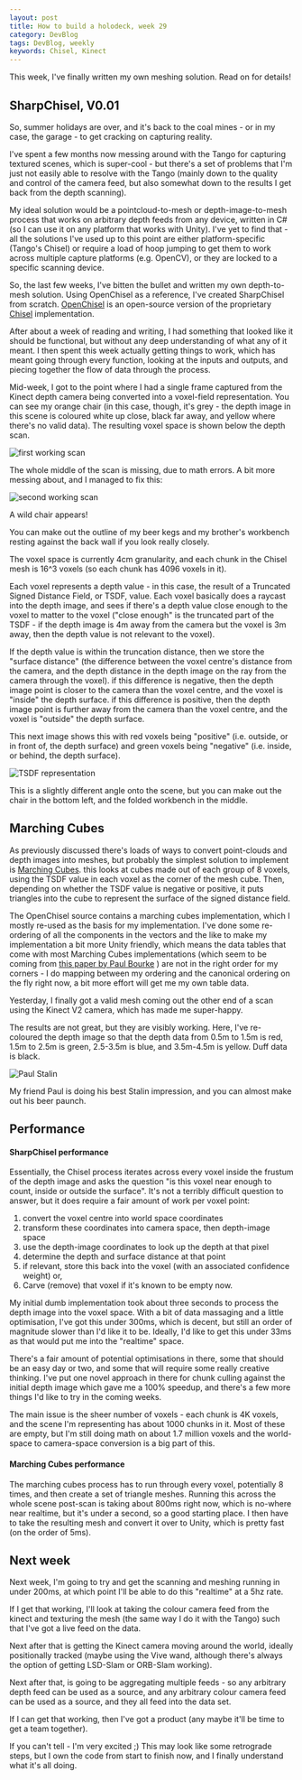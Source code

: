 ```yaml
---
layout: post
title: How to build a holodeck, week 29
category: DevBlog
tags: DevBlog, weekly
keywords: Chisel, Kinect
---
```


This week, I've finally written my own meshing solution. Read on for details!

## SharpChisel, V0.01

So, summer holidays are over, and it's back to the coal mines - or in my case,
the garage - to get cracking on capturing reality.

I've spent a few months now messing around with the Tango for capturing textured
scenes, which is super-cool - but there's a set of problems that I'm just not easily
able to resolve with the Tango (mainly down to the quality and control of the
camera feed, but also somewhat down to the results I get back from the depth scanning).

My ideal solution would be a pointcloud-to-mesh or depth-image-to-mesh process that
works on arbitrary depth feeds from any device, written in C# (so I can use it on any
platform that works with Unity). I've yet to find that - all the solutions I've used up
to this point are either platform-specific (Tango's Chisel) or require a load of hoop
jumping to get them to work across multiple capture platforms (e.g. OpenCV), or they are
locked to a specific scanning device.

So, the last few weeks, I've bitten the bullet and written my own depth-to-mesh solution.
Using OpenChisel as a reference, I've created SharpChisel from scratch.
[OpenChisel](https://github.com/personalrobotics/OpenChisel) is an open-source version of
the proprietary [Chisel](http://www.roboticsproceedings.org/rss11/p40.pdf) implementation.

After about a week of reading and writing, I had something that looked like it should be functional,
but without any deep understanding of what any of it meant. I then spent this week actually getting things to work,
which has meant going through every function, looking at the inputs and outputs, and piecing
together the flow of data through the process.

Mid-week, I got to the point where I had a single frame captured from the Kinect depth camera
being converted into a voxel-field representation.
You can see my orange chair (in this case, though, it's grey - the depth image in this scene is
coloured white up close, black far away, and yellow where there's no valid data). The resulting
voxel space is shown below the depth scan.

![first working scan](/assets/week29/cubes01.jpg)

The whole middle of the scan is missing, due to math errors. A bit more messing about, and I managed
to fix this:

![second working scan](/assets/week29/cubes02.jpg)

A wild chair appears!

You can make out the outline of my beer kegs and my brother's workbench resting against the back wall
if you look really closely.

The voxel space is currently 4cm granularity, and each chunk in the Chisel mesh is 16^3 voxels (so
each chunk has 4096 voxels in it).

Each voxel represents a depth value - in this case, the result of a Truncated Signed Distance Field, 
or TSDF, value. Each voxel basically does a raycast into the depth image, and sees if there's a depth
value close enough to the voxel to matter to the voxel ("close enough" is the truncated part of the
TSDF - if the depth image is 4m away from the camera but the voxel is 3m away, then the depth value
is not relevant to the voxel).

If the depth value is within the truncation distance, then we store the "surface distance" (the
difference between the voxel centre's distance from the camera, and the depth distance in the depth
image on the ray from the camera through the voxel). if this difference is negative, then the depth
image point is closer to the camera than the voxel centre, and the voxel is "inside" the depth surface.
if this difference is positive, then the depth image point is further away from the camera than the
voxel centre, and the voxel is "outside" the depth surface.

This next image shows this with red voxels being "positive" (i.e. outside, or in front of, the depth
surface) and green voxels being "negative" (i.e. inside, or behind, the depth surface).

![TSDF representation](/assets/week29/sdfviz.jpg)

This is a slightly different angle onto the scene, but you can make out the chair in the bottom left,
and the folded workbench in the middle.

## Marching Cubes

As previously discussed there's loads of ways to convert point-clouds and depth images into meshes,
but probably the simplest solution to implement is
[Marching Cubes](https://en.wikipedia.org/wiki/Marching_cubes). this looks at cubes made out of each
group of 8 voxels, using the TSDF value in each voxel as the corner of the mesh cube. Then, depending
on whether the TSDF value is negative or positive, it puts triangles into the cube to represent the
surface of the signed distance field. 

The OpenChisel source contains a marching cubes implementation, which I mostly re-used as the basis
for my implementation. I've done some re-ordering of all the components in the vectors and the like
to make my implementation a bit more Unity friendly, which means the data tables that come with most
Marching Cubes implementations (which seem to be coming from
[this paper by Paul Bourke](http://paulbourke.net/geometry/polygonise/) ) are not in the right order
for my corners - I do mapping between my ordering and the canonical ordering on the fly right now,
a bit more effort will get me my own table data.


Yesterday, I finally got a valid mesh coming out the other end of a scan using the Kinect V2
camera, which has made me super-happy.

The results are not great, but they are visibly working. Here, I've re-coloured the depth image so
that the depth data from 0.5m to 1.5m is red, 1.5m to 2.5m is green, 2.5-3.5m is blue, and 3.5m-4.5m
is yellow. Duff data is black.

![Paul Stalin](/assets/week29/human.jpg)

My friend Paul is doing his best Stalin impression, and you can almost make out his beer paunch.


## Performance

#### SharpChisel performance

Essentially, the Chisel process iterates across every voxel inside the frustum of the depth image and
asks the question "is this voxel near enough to count, inside or outside the surface". It's not a
terribly difficult question to answer, but it does require a fair amount of work per voxel point:

1. convert the voxel centre into world space coordinates
2. transform these coordinates into camera space, then depth-image space
3. use the depth-image coordinates to look up the depth at that pixel
4. determine the depth and surface distance at that point
5. if relevant, store this back into the voxel (with an associated confidence weight) or,
6. Carve (remove) that voxel if it's known to be empty now.

My initial dumb implementation took about three seconds to process the depth image into the voxel space.
With a bit of data massaging and a little optimisation, I've got this under 300ms, which is decent,
but still an order of magnitude slower than I'd like it to be. Ideally, I'd like to get this under 33ms
as that would put me into the "realtime" space.

There's a fair amount of potential optimisations in there, some that should be an easy day or two, and
some that will require some really creative thinking. I've put one novel approach in there for chunk
culling against the initial depth image which gave me a 100% speedup, and there's a few more things
I'd like to try in the coming weeks.

The main issue is the sheer number of voxels - each chunk is 4K voxels, and the scene I'm representing
has about 1000 chunks in it. Most of these are empty, but I'm still doing math on about 1.7 million voxels
and the world-space to camera-space conversion is a big part of this.

#### Marching Cubes performance

The marching cubes process has to run through every voxel, potentially 8 times, and then create
a set of triangle meshes. Running this across the whole scene post-scan is taking about 800ms right now,
which is no-where near realtime, but it's under a second, so a good starting place. I then have to take
the resulting mesh and convert it over to Unity, which is pretty fast (on the order of 5ms).


## Next week

Next week, I'm going to try and get the scanning and meshing running in under 200ms, at which point
I'll be able to do this "realtime" at a 5hz rate.

If I get that working, I'll look at taking the colour camera feed from the kinect and texturing the mesh
(the same way I do it with the Tango) such that I've got a live feed on the data.

Next after that is getting the Kinect camera moving around the world, ideally positionally tracked (maybe
using the Vive wand, although there's always the option of getting LSD-Slam or ORB-Slam working).

Next after that, is going to be aggregating multiple feeds - so any arbitrary depth feed can be used as
a source, and any arbitrary colour camera feed can be used as a source, and they all feed into the data set.

If I can get that working, then I've got a product (any maybe it'll be time to get a team together).

If you can't tell - I'm very excited ;) This may look like some retrograde steps, but I own the code
from start to finish now, and I finally understand what it's all doing.


